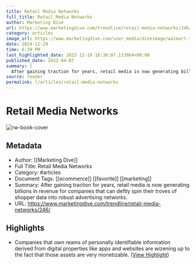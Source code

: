 ```yaml
---
title: Retail Media Networks
full_title: Retail Media Networks
author: Marketing Dive
url: https://www.marketingdive.com/trendline/retail-media-networks/246/
category: articles
image_url: https://www.marketingdive.com/user_media/diveimage/walmart-thunder.jpg
date: 2024-12-29
time: 6:39 PM
last_highlighted_date: 2022-12-19 18:38:07.113964+00:00
published_date: 2022-04-07
summary: |
  After gaining traction for years, retail media is now generating billions in revenue for companies that can deftly spin their troves of shopper data into robust advertising networks.
source: reader
permalink: l/articles/retail-media-networks
---
```

# Retail Media Networks

![rw-book-cover](https://www.marketingdive.com/user_media/diveimage/walmart-thunder.jpg)

## Metadata
- Author: [[Marketing Dive]]
- Full Title: Retail Media Networks
- Category: #articles
- Document Tags: [[ecommerce]] [[favorite]] [[marketing]] 
- Summary: After gaining traction for years, retail media is now generating billions in revenue for companies that can deftly spin their troves of shopper data into robust advertising networks.
- URL: https://www.marketingdive.com/trendline/retail-media-networks/246/

## Highlights
- Companies that own reams of personally identifiable information derived from digital properties like apps and websites are wizening up to the fact that those assets are very monetizable. ([View Highlight](https://read.readwise.io/read/01gmntvh811xyxqb8qe4wshcn7))



